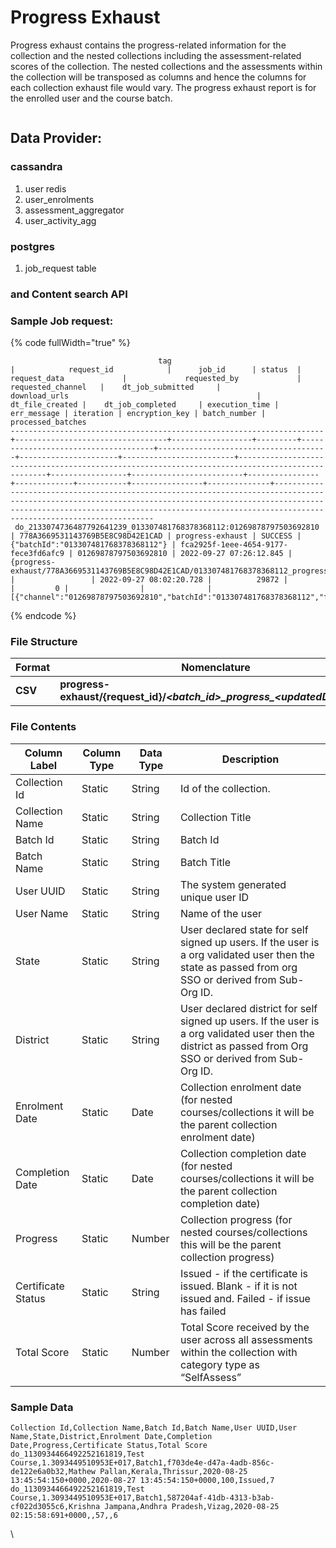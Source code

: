 # Progress Exhaust

Progress exhaust contains the progress-related information for the collection and the nested collections including the assessment-related scores of the collection. The nested collections and the assessments within the collection will be transposed as columns and hence the columns for each collection exhaust file would vary. The progress exhaust report is for the enrolled user and the course batch.

<div data-full-width="true">

<figure><img src="../../../../../.gitbook/assets/progress_Exhaust_report.png" alt=""><figcaption></figcaption></figure>

</div>

## **Data Provider:** <a href="#file-structure" id="file-structure"></a>

### **cassandra** <a href="#file-structure" id="file-structure"></a>

1. user redis
2. user\_enrolments
3. assessment\_aggregator
4. user\_activity\_agg

### **postgres**

1. job\_request table

### **and Content search API** 

### **Sample Job request:**

{% code fullWidth="true" %}
```
                                 tag                                  |            request_id            |      job_id      | status  |            request_data             |             requested_by             |  requested_channel   |    dt_job_submitted     |                                          download_urls                                          | dt_file_created |    dt_job_completed     | execution_time | err_message | iteration | encryption_key | batch_number |                                                                                                                      processed_batches                                                                                                                      
----------------------------------------------------------------------+----------------------------------+------------------+---------+-------------------------------------+--------------------------------------+----------------------+-------------------------+-------------------------------------------------------------------------------------------------+-----------------+-------------------------+----------------+-------------+-----------+----------------+--------------+-------------------------------------------------------------------------------------------------------------------------------------------------------------------------------------------------------------------------------------------------------------
 do_2133074736487792641239_013307481768378368112:01269878797503692810 | 778A3669531143769B5E8C98D42E1CAD | progress-exhaust | SUCCESS | {"batchId":"013307481768378368112"} | fca2925f-1eee-4654-9177-fece3fd6afc9 | 01269878797503692810 | 2022-09-27 07:26:12.845 | {progress-exhaust/778A3669531143769B5E8C98D42E1CAD/013307481768378368112_progress_20220927.zip} |                 | 2022-09-27 08:02:20.728 |          29872 |             |         0 |                |              | [{"channel":"01269878797503692810","batchId":"013307481768378368112","filePath":"","fileSize":
```
{% endcode %}

### **File Structure**

| **Format** | **Nomenclature**                                                                    | **Example**                                                      |
| ---------- | ----------------------------------------------------------------------------------- | ---------------------------------------------------------------- |
| **CSV**    | **progress-exhaust/{request\_id}/**_**\<batch\_id>\_progress\_\<updatedDate>.csv**_ | _**do\_1130264512015646721166\_\_progress\_\_26\_08\_2020.csv**_ |

### File Contents <a href="#file-contents" id="file-contents"></a>

| **Column Label**   | **Column Type** | **Data Type** | **Description**                                                                                                                                           |
| ------------------ | --------------- | ------------- | --------------------------------------------------------------------------------------------------------------------------------------------------------- |
| Collection Id      | Static          | String        | Id of the collection.                                                                                                                                     |
| Collection Name    | Static          | String        | Collection Title                                                                                                                                          |
| Batch Id           | Static          | String        | Batch Id                                                                                                                                                  |
| Batch Name         | Static          | String        | Batch Title                                                                                                                                               |
| User UUID          | Static          | String        | The system generated unique user ID                                                                                                                       |
| User Name          | Static          | String        | Name of the user                                                                                                                                          |
| State              | Static          | String        | User declared state for self signed up users. If the user is a org validated user then the state as passed from org SSO or derived from Sub-Org ID.       |
| District           | Static          | String        | User declared district for self signed up users. If the user is a org validated user then the district as passed from Org SSO or derived from Sub-Org ID. |
| Enrolment Date     | Static          | Date          | Collection enrolment date (for nested courses/collections it will be the parent collection enrolment date)                                                |
| Completion Date    | Static          | Date          | Collection completion date (for nested courses/collections it will be the parent collection completion date)                                              |
| Progress           | Static          | Number        | Collection progress (for nested courses/collections this will be the parent collection progress)                                                          |
| Certificate Status | Static          | String        | Issued - if the certificate is issued. Blank - if it is not issued and. Failed - if issue has failed                                                      |
| Total Score        | Static          | Number        | Total Score received by the user across all assessments within the collection with category type as “SelfAssess”                                          |

### Sample Data <a href="#sample-data" id="sample-data"></a>

```csv
Collection Id,Collection Name,Batch Id,Batch Name,User UUID,User Name,State,District,Enrolment Date,Completion Date,Progress,Certificate Status,Total Score
do_1130934466492252161819,Test Course,1.3093449510953E+017,Batch1,f703de4e-d47a-4adb-856c-de122e6a0b32,Mathew Pallan,Kerala,Thrissur,2020-08-25 13:45:54:150+0000,2020-08-27 13:45:54:150+0000,100,Issued,7
do_1130934466492252161819,Test Course,1.3093449510953E+017,Batch1,587204af-41db-4313-b3ab-cf022d3055c6,Krishna Jampana,Andhra Pradesh,Vizag,2020-08-25 02:15:58:691+0000,,57,,6
```

\
